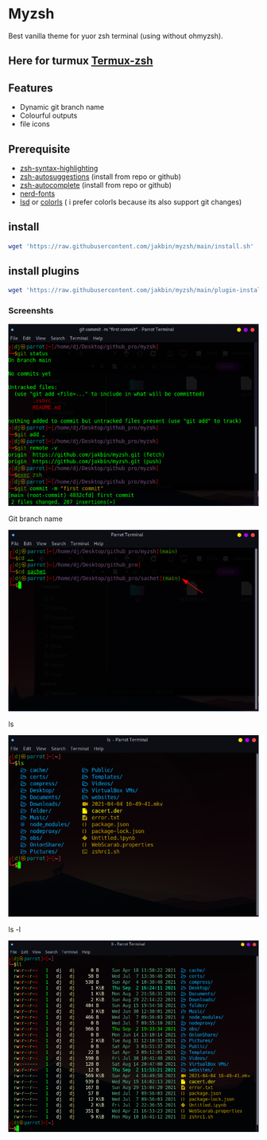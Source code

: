 # Myzsh

Best vanilla theme for yuor zsh terminal (using without ohmyzsh).

## Here for turmux [Termux-zsh](termux/README.md)

## Features

* Dynamic git branch name
* Colourful outputs
* file icons

## Prerequisite

* [zsh-syntax-highlighting](https://github.com/zsh-users/zsh-syntax-highlighting)
* [zsh-autosuggestions](https://github.com/zsh-users/zsh-autosuggestions) (install from repo or github)
* [zsh-autocomplete](https://github.com/marlonrichert/zsh-autocomplete) (install from repo or github)
* [nerd-fonts](https://github.com/ryanoasis/nerd-fonts)
* [lsd](https://github.com/Peltoche/lsd) or [colorls](https://github.com/athityakumar/colorls) ( i prefer colorls because its also support git changes)

## install

```sh
wget 'https://raw.githubusercontent.com/jakbin/myzsh/main/install.sh' | sh
```

## install plugins

```sh
wget 'https://raw.githubusercontent.com/jakbin/myzsh/main/plugin-install.sh' | sh
```

### Screenshts

<p align="center"> <img alt="myzsh" src="screenshots/2021-06-21_13-58.png"> </p>

Git branch name

<p align="center"> <img alt="myzsh" src="screenshots/2021-06-21_14-02.png"> </p>

ls 

<p align="center"> <img alt="myzsh" src="screenshots/ls.png"> </p>

ls -l

<p align="center"> <img alt="myzsh" src="screenshots/ll.png"> </p>
